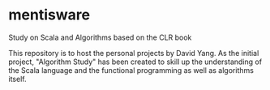 # mentisware
Study on Scala and Algorithms based on the CLR book

This repository is to host the personal projects by David Yang.
As the initial project, "Algorithm Study" has been created to skill up the understanding of the Scala language and the functional programming as well as algorithms itself.
